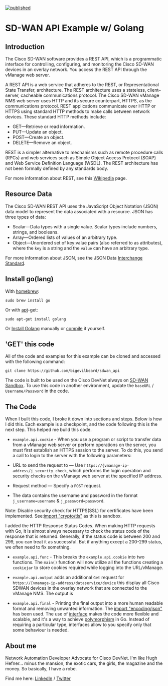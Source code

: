 [![published](https://static.production.devnetcloud.com/codeexchange/assets/images/devnet-published.svg)](https://developer.cisco.com/codeexchange/github/repo/bigevilbeard/sdwan_api)
# SD-WAN API Example w/ Golang

## Introduction

The Cisco SD-WAN software provides a REST API, which is a programmatic interface for controlling, configuring, and monitoring the Cisco SD-WAN devices in an overlay network. You access the REST API through the vManage web server.

A REST API is a web service that adheres to the REST, or Representational State Transfer, architecture. The REST architecture uses a stateless, client–server, cacheable communications protocol. The Cisco SD-WAN vManage NMS web server uses HTTP and its secure counterpart, HTTPS, as the communications protocol. REST applications communicate over HTTP or HTTPS using standard HTTP methods to make calls between network devices. These standard HTTP methods include:

- GET—Retrieve or read information.
- PUT—Update an object.
- POST—Create an object.
- DELETE—Remove an object.

REST is a simpler alternative to mechanisms such as remote procedure calls (RPCs) and web services such as Simple Object Access Protocol (SOAP) and Web Service Definition Language (WSDL). The REST architecture has not been formally defined by any standards body.

For more information about REST, see this [Wikipedia](https://en.wikipedia.org/wiki/Representational_state_transfer) page.

## Resource Data
The Cisco SD-WAN REST API uses the JavaScript Object Notation (JSON) data model to represent the data associated with a resource. JSON has three types of data:

- Scalar—Data types with a single value. Scalar types include numbers, strings, and booleans.
- Array—Ordered lists of values of an arbitrary type.
- Object—Unordered set of key:value pairs (also referred to as attributes), where the `key` is a string and the `value` can have an arbitrary type.

For more information about JSON, see the JSON Data [Interchange Standard](http://json.org/).


## Install go(lang)
With [homebrew](http://mxcl.github.io/homebrew/):

```
sudo brew install go
```
Or with [apt](http://packages.qa.debian.org/a/apt.html)-get:

```
sudo apt-get install golang
```
Or [Install Golang](https://golang.org/doc/install) manually or [compile](https://golang.org/doc/install/source) it yourself.

## 'GET' this code

All of the code and examples for this example can be cloned and accessed with the following command:

```
git clone https://github.com/bigevilbeard/sdwan_api
```

The code is built to be used on the Cisco DevNet always on [SD-WAN Sandbox](https://devnetsandbox.cisco.com/RM/Diagram/Index/4fb544ad-c88c-4227-8b09-5d35aa26a63b?diagramType=Topology). To use this code in another environment, update the `baseURL` / `Username/Password` in the code.

## The Code

When I built this code, I broke it down into sections and steps. Below is how I did this. Each example is a checkpoint, and the code following this is the next step. This helped me build this code.

- `example.api.cookie` - When you use a program or script to transfer data from a vManage web server or perform operations on the server, you must first establish an HTTPS session to the server. To do this, you send a call to login to the server with the following parameters:

- URL to send the request to — Use `https://{vmanage-ip-address/j_security_check`, which performs the login operation and security checks on the vManage web server at the specified IP address.
- Request method — Specify a `POST` request.
- The data contains the username and password in the format `j_username=username` & `j_password=password`.

Note: Disable security check for HTTPS(SSL) for certificates have been implemented. See:[import "crypto/tls"](https://golang.org/pkg/crypto/tls/) as this is sandbox.

I added the HTTP Response Status Codes. When making HTTP requests with Go, it is almost always necessary to check the status code of the response that is returned. Generally, if the status code is between 200 and 299, you can treat it as successful. But if anything except a 200-299 status, we often need to fix something.

- `example.api.func` - This breaks the `example.api.cookie` into two functions. The `main()` function will now utilize all the functions creating a `cookiejar` to store cookies required while logging into the URL/vManage.

- `example.api.output` adds an additional `Get` request for `https://{vmanage-ip-address/dataservice/device` this display all Cisco SDWAN devices in the overlay network that are connected to the vManage NMS. The output is

- `example.api.final` - Printing the final output into a more human readable format and removing unwanted information. The [import "encoding/json"](https://golang.org/pkg/encoding/json/) has been used. The use of [interface](https://golang.org/pkg/fmt/) makes the code more flexible and scalable, and it's a way to achieve [polymorphism](https://en.wikipedia.org/wiki/Polymorphism_%28computer_science%29) in Go. Instead of requiring a particular type, interfaces allow to you specify only that some behaviour is needed.


## About me

Network Automation Developer Advocate for Cisco DevNet.
I'm like Hugh Hefner... minus the mansion, the exotic cars, the girls, the magazine and the money. So basically, I have a robe.

Find me here: [LinkedIn](https://www.linkedin.com/in/stuarteclark/) / [Twitter](https://twitter.com/bigevilbeard)
